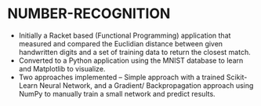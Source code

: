 # NUMBER-RECOGNITION

- Initially a Racket based (Functional Programming) application that measured and compared the Euclidian
distance between given handwritten digits and a set of training data to return the closest match.
- Converted to a Python application using the MNIST database to learn and Matplotlib to visualize.
- Two approaches implemented – Simple approach with a trained Scikit-Learn Neural Network, and a Gradient/ 
Backpropagation approach using NumPy to manually train a small network and predict results.
